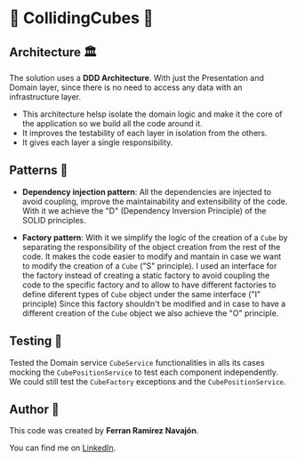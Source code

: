 # 🧊 CollidingCubes 🧊 

## Architecture 🏛️
The solution uses a **DDD Architecture**. With just the Presentation and Domain layer, since there is no need to access any data with an infrastructure layer.
- This architecture helsp isolate the domain logic and make it the core of the application so we build all the code around it.
- It improves the testability of each layer in isolation from the others.
- It gives each layer a single responsibility.

## Patterns 🎨
- **Dependency injection pattern**: All the dependencies are injected to avoid coupling, improve the maintainability and extensibility of the code. With it we achieve the "D" (Dependency Inversion Principle) of the SOLID principles.

- **Factory pattern**: With it we simplify the logic of the creation of a `Cube` by separating the responsibility of the object creation from the rest of the code. It makes the code easier to modify and mantain in case we want to modify the creation of a `Cube` ("S" principle). I used an interface for the factory instead of creating a static factory to avoid coupling the code to the specific factory and to allow to have different factories to define diferent types of `Cube` object under the same interface ("I" principle) Since this factory shouldn't be modified and in case to have a different creation of the `Cube` object we also achieve the "O" principle.

## Testing 🧪
Tested the Domain service `CubeService` functionalities in alls its cases mocking the `CubePositionService` to test each component independently. We could still test the `CubeFactory` exceptions and the `CubePositionService`.

## Author 👤
This code was created by **Ferran Ramirez Navajón**. 

You can find me on [LinkedIn](https://www.linkedin.com/in/ferranramirez/).
